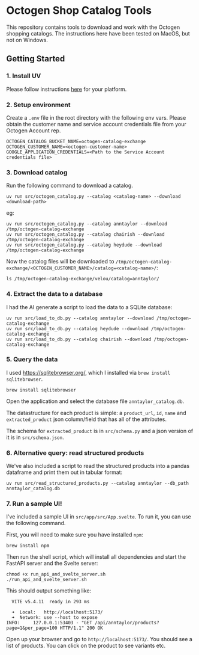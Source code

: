 # Octogen Shop Catalog Tools

This repository contains tools to download and work with the Octogen shopping catalogs. The instructions here have been tested on MacOS, but
not on Windows.

## Getting Started

### 1. Install UV

Please follow instructions [here](https://docs.astral.sh/uv/getting-started/installation/) for your platform.

### 2. Setup environment

Create a `.env` file in the root directory with the following env vars.
Please obtain the customer name and service account credentials file from your Octogen Account rep.

```
OCTOGEN_CATALOG_BUCKET_NAME=octogen-catalog-exchange
OCTOGEN_CUSTOMER_NAME=<octogen-customer-name>
GOOGLE_APPLICATION_CREDENTIALS=<Path to the Service Account credentials file>
```

### 3. Download catalog

Run the following command to download a catalog.

```
uv run src/octogen_catalog.py --catalog <catalog-name> --download <download-path>
```
eg:
```
uv run src/octogen_catalog.py --catalog anntaylor --download /tmp/octogen-catalog-exchange
uv run src/octogen_catalog.py --catalog chairish --download /tmp/octogen-catalog-exchange
uv run src/octogen_catalog.py --catalog heydude --download /tmp/octogen-catalog-exchange
```
Now the catalog files will be downloaded to `/tmp/octogen-catalog-exchange/<OCTOGEN_CUSTOMER_NAME>/catalog=<catalog-name>/`: 
```
ls /tmp/octogen-catalog-exchange/velou/catalog=anntaylor/
```

### 4. Extract the data to a database

I had the AI generate a script to load the data to a SQLite database:
```
uv run src/load_to_db.py --catalog anntaylor --download /tmp/octogen-catalog-exchange
uv run src/load_to_db.py --catalog heydude --download /tmp/octogen-catalog-exchange
uv run src/load_to_db.py --catalog chairish --download /tmp/octogen-catalog-exchange
```

### 5. Query the data
I used https://sqlitebrowser.org/, which I installed via `brew install sqlitebrowser`.

```
brew install sqlitebrowser
```
Open the application and select the database file `anntaylor_catalog.db`. 

The datastructure for each product is simple: a `product_url`, `id`, `name` and `extracted_product` json column/field that has all of the
attributes. 

The schema for `extracted_product` is in `src/schema.py` and a json version of it is in `src/schema.json`.

### 6. Alternative query: read structured products 

We've also included a script to read the structured products into a pandas dataframe and print them out in tabular format:
```
uv run src/read_structured_products.py --catalog anntaylor --db_path anntaylor_catalog.db
```

### 7. Run a sample UI! 

I've included a sample UI in `src/app/src/App.svelte`. To run it, you can use the following command.

First, you will need to make sure you have installed `npm`: 
```
brew install npm
```

Then run the shell script, which will install all dependencies and start the FastAPI server and the Svelte server:

```
chmod +x run_api_and_svelte_server.sh
./run_api_and_svelte_server.sh
```

This should output something like:
```
  VITE v5.4.11  ready in 293 ms

  ➜  Local:   http://localhost:5173/
  ➜  Network: use --host to expose
INFO:     127.0.0.1:53403 - "GET /api/anntaylor/products?page=1&per_page=100 HTTP/1.1" 200 OK
```
Open up your browser and go to `http://localhost:5173/`. You should see a list of products. You can click on the product to see variants etc.
